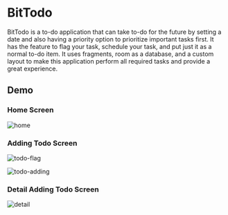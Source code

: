 # BitTodo
BitTodo is a to-do application that can take to-do for the future by setting a date and also having a priority option to prioritize important tasks first. It has the feature to flag your task, schedule your task, and put just it as a normal to-do item. It uses fragments, room as a database, and a custom layout to make this application perform all required tasks and provide a great experience.

## Demo

### Home Screen
![home](https://user-images.githubusercontent.com/54478287/175781635-aba9b27c-4413-4039-9321-980e1d0e9d45.png)

### Adding Todo Screen
![todo-flag](https://user-images.githubusercontent.com/54478287/175781822-611c9d81-ac7e-4485-87a4-6c4843885aac.png)

![todo-adding](https://user-images.githubusercontent.com/54478287/175781827-2d556b2c-4651-432b-a5ac-51248739919c.png)

### Detail Adding Todo Screen

![detail](https://user-images.githubusercontent.com/54478287/175781863-f789bd72-a21e-4618-9005-9d4623c9394f.png)
